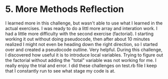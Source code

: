 # 5. More Methods Reflection

I learned more in this challenge, but wasn't able to use what I learned in the actual exercises. I was ready to do a littl more array and interation work.
I had a little more difficulty with the second exercise (factorial). I starting working it out without doing pseudocode, then after about 10 minutes realized I might not even be heading down the right direction, so I started over and created a pseudocode outline. Very helpful.
During this challenge, I discovered how useful it is to introduce local variables. Trying to figure out the factorial without adding the "total" variable was not working for me. I really enjoy the trial and error.
I did these challenges on test.rb file I keep that I constantly run to see what stage my code is at.